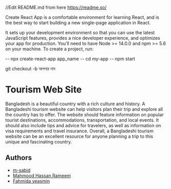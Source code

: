 //Edit README.md from here 
https://readme.so/


<!-- How to create a react app  -->


Create React App is a comfortable environment for learning React, and is the best way to start building a new single-page application in React.

It sets up your development environment so that you can use the latest JavaScript features, provides a nice developer experience, and optimizes your app for production. You’ll need to have Node >= 14.0.0 and npm >= 5.6 on your machine. To create a project, run:


-- npx create-react-app app_name
-- cd my-app
-- npm start


git checkout -b আপনার নাম
 

# Tourism Web Site

Bangladesh is a beautiful country with a rich culture and history. A Bangladeshi tourism website can help visitors plan their trip and explore all the country has to offer. The website should feature information on popular tourist destinations, accommodations, transportation, and local events. It should also include tips and advice for travelers, as well as information on visa requirements and travel insurance. Overall, a Bangladeshi tourism website can be an excellent resource for anyone planning a trip to this unique and fascinating country.


## Authors

- [m-sabid](https://github.com/m-sabid)
- [Mahmood Hassan Rameem](https://github.com/rameem2003)
- [Fahmida yeasmin](https://github.com/Fahmida12345)
